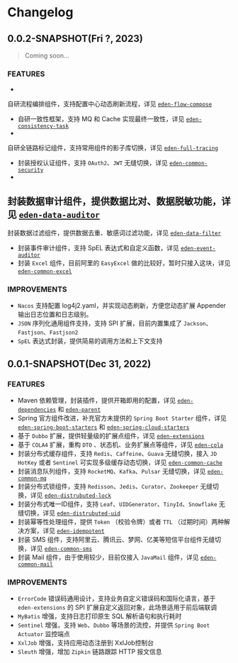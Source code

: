 # Changelog

## 0.0.2-SNAPSHOT(Fri ?, 2023)

> Coming soon...

### FEATURES

-
自研流程编排组件，支持配置中心动态刷新流程，详见 [`eden-flow-compose`](https://github.com/shiyindaxiaojie/eden-architect/tree/main/eden-components/eden-solutions/eden-flow-compose)
- 自研一致性框架，支持 MQ 和 Cache
  实现最终一致性，详见 [`eden-consistency-task`](https://github.com/shiyindaxiaojie/eden-architect/tree/main/eden-components/eden-solutions/eden-consistency-task)
-
自研全链路标记组件，支持常用组件的影子库切换，详见 [`eden-full-tracing`](https://github.com/shiyindaxiaojie/eden-architect/tree/main/eden-components/eden-solutions/eden-full-tracing)
- 封装授权认证组件，支持 `OAuth2`、`JWT`
  无缝切换，详见 [`eden-common-security`](https://github.com/shiyindaxiaojie/eden-architect/tree/main/eden-components/eden-solutions/eden-common-security)
-
封装数据审计组件，提供数据比对、数据脱敏功能，详见 [`eden-data-auditor`](https://github.com/shiyindaxiaojie/eden-architect/tree/main/eden-components/eden-solutions/eden-data-auditor)
-
封装数据过滤组件，提供数据去重、敏感词过滤功能，详见 [`eden-data-filter`](https://github.com/shiyindaxiaojie/eden-architect/tree/main/eden-components/eden-solutions/eden-data-filter)
- 封装事件审计组件，支持 SpEL
  表达式和自定义函数，详见 [`eden-event-auditor`](https://github.com/shiyindaxiaojie/eden-architect/tree/main/eden-components/eden-solutions/eden-event-auditor)
- 封装 `Excel` 组件，目前阿里的 `EasyExcel`
  做的比较好，暂时只接入这块，详见 [`eden-common-excel`](https://github.com/shiyindaxiaojie/eden-architect/tree/main/eden-components/eden-solutions/eden-common-excel)

### IMPROVEMENTS

- `Nacos` 支持配置 log4j2.yaml，并实现动态刷新，方便您动态扩展 Appender 输出日志位置和日志级别。
- `JSON` 序列化通用组件支持，支持 SPI 扩展，目前内置集成了 `Jackson`、`Fastjson`、`Fastjson2`
- `SpEL` 表达式封装，提供简易的调用方法和上下文支持

## 0.0.1-SNAPSHOT(Dec 31, 2022)

### FEATURES

- Maven
  依赖管理，封装插件，提供开箱即用的配置，详见 [`eden-dependencies`](https://github.com/shiyindaxiaojie/eden-architect/tree/main/eden-components/eden-dependencies)
  和 [`eden-parent`](https://github.com/shiyindaxiaojie/eden-architect/tree/main/eden-components/eden-parent)
- Spring 官方组件改进，补充官方未提供的 `Spring Boot Starter`
  组件，详见 [`eden-spring-boot-starters`](https://github.com/shiyindaxiaojie/eden-architect/tree/main/eden-components/eden-spring-boot-starters)
  和
  [`eden-spring-cloud-starters`](https://github.com/shiyindaxiaojie/eden-architect/tree/main/eden-components/eden-spring-cloud-starters)
- 基于 `Dubbo`
  扩展，提供轻量级的扩展点组件，详见 [`eden-extensions`](https://github.com/shiyindaxiaojie/eden-architect/tree/main/eden-components/eden-extensions)
- 基于 `COLA4` 扩展，重构 `DTO`
  、状态机、业务扩展点等组件，详见 [`eden-cola`](https://github.com/shiyindaxiaojie/eden-architect/tree/main/eden-components/eden-cola)
- 封装分布式缓存组件，支持 `Redis`、`Caffeine`、`Guava` 无缝切换，接入 `JD HotKey` 或者 `Sentinel`
  可实现多级缓存动态切换，详见 [`eden-common-cache`](https://github.com/shiyindaxiaojie/eden-architect/tree/main/eden-components/eden-solutions/eden-common-cache)
- 封装消息队列组件，支持 `RocketMQ`、`Kafka`、`Pulsar`
  无缝切换，详见 [`eden-common-mq`](https://github.com/shiyindaxiaojie/eden-architect/tree/main/eden-components/eden-solutions/eden-common-mq)
- 封装分布式锁组件，支持 `Redisson`、`Jedis`、`Curator`、`Zookeeper`
  无缝切换，详见 [`eden-distrubuted-lock`](https://github.com/shiyindaxiaojie/eden-architect/tree/main/eden-components/eden-solutions/eden-distrubuted-lock)
- 封装分布式唯一ID组件，支持 `Leaf`、`UIDGenerator`、`TinyId`、`Snowflake`
  无缝切换，详见 [`eden-distrubuted-uid`](https://github.com/shiyindaxiaojie/eden-architect/tree/main/eden-components/eden-solutions/eden-distrubuted-uid)
- 封装幂等性处理组件，提供 `Token` （校验令牌）或者 `TTL`
  （过期时间）两种解决方案，详见 [`eden-idempotent`](https://github.com/shiyindaxiaojie/eden-architect/tree/main/eden-components/eden-solutions/eden-idempotent)
- 封装 SMS
  组件，支持阿里云、腾讯云、梦网、亿美等短信平台组件无缝切换，详见 [`eden-common-sms`](https://github.com/shiyindaxiaojie/eden-architect/tree/main/eden-components/eden-solutions/eden-common-sms)
- 封装 Mail 组件，由于使用较少，目前仅接入 `JavaMail`
  组件，详见 [`eden-common-mail`](https://github.com/shiyindaxiaojie/eden-architect/tree/main/eden-components/eden-solutions/eden-common-mail)

### IMPROVEMENTS

- `ErrorCode` 错误码通用设计，支持业务自定义错误码和国际化语言，基于 `eden-extensions` 的 SPI 扩展自定义返回对象，此场景适用于前后端联调
- `MyBatis` 增强，支持日志打印原生 SQL 解析语句和执行耗时
- `Sentinel` 增强，支持 `Web`、`Dubbo` 等场景的流控，并提供 `Spring Boot Actuator` 监控端点
- `XxlJob` 增强，支持应用动态注册到 XxlJob控制台
- `Sleuth` 增强，增加 `Zipkin` 链路跟踪 HTTP 报文信息

[//]: # (### BUG FIXES)

[//]: # (### BREAKING CHANGES:)
